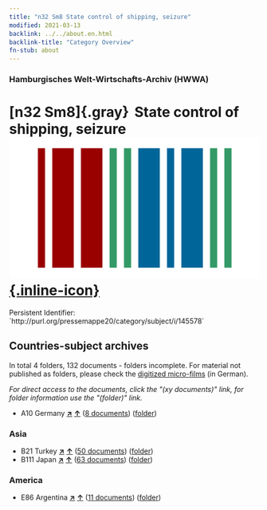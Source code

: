```yaml
---
title: "n32 Sm8 State control of shipping, seizure"
modified: 2021-03-13
backlink: ../../about.en.html
backlink-title: "Category Overview"
fn-stub: about
---
```


### Hamburgisches Welt-Wirtschafts-Archiv (HWWA)

# [n32 Sm8]{.gray}&#8201; State control of shipping, seizure &#160; [![Wikidata](/images/Wikidata-logo.svg "Wikidata"){.inline-icon}](http://www.wikidata.org/entity/Q104711160)

<div class="hint">Persistent Identifier: `http://purl.org/pressemappe20/category/subject/i/145578`</div>







## Countries-subject archives





In total 4 folders, 132 documents - folders incomplete.
For material not published as folders, please check the [digitized micro-films](/film/h1_sh.de.html) (in German).

_For direct access to the documents, click the "(xy documents)" link, for folder information use the "(folder)" link._


- A10 Germany [**&nearr;**](../../../geo/i/126128/about.en.html "Germany (all folders)") [**&uarr;**](../../../geo/about.en.html#A10 "Country category system") (<a href="https://pm20.zbw.eu/iiifview/folder/sh/126128,145578" title="about: Germany : State control of shipping, seizure" target="_blank">8 documents</a>) ([folder](../../../../folder/sh/1261xx/126128/1455xx/145578/about.en.html))

### Asia

- B21 Turkey [**&nearr;**](../../../geo/i/141111/about.en.html "Turkey (all folders)") [**&uarr;**](../../../geo/about.en.html#B21 "Country category system") (<a href="https://pm20.zbw.eu/iiifview/folder/sh/141111,145578" title="about: Turkey : State control of shipping, seizure" target="_blank">50 documents</a>) ([folder](../../../../folder/sh/1411xx/141111/1455xx/145578/about.en.html))
- B111 Japan [**&nearr;**](../../../geo/i/141272/about.en.html "Japan (all folders)") [**&uarr;**](../../../geo/about.en.html#B111 "Country category system") (<a href="https://pm20.zbw.eu/iiifview/folder/sh/141272,145578" title="about: Japan : State control of shipping, seizure" target="_blank">63 documents</a>) ([folder](../../../../folder/sh/1412xx/141272/1455xx/145578/about.en.html))

### America

- E86 Argentina [**&nearr;**](../../../geo/i/141692/about.en.html "Argentina (all folders)") [**&uarr;**](../../../geo/about.en.html#E86 "Country category system") (<a href="https://pm20.zbw.eu/iiifview/folder/sh/141692,145578" title="about: Argentina : State control of shipping, seizure" target="_blank">11 documents</a>) ([folder](../../../../folder/sh/1416xx/141692/1455xx/145578/about.en.html))








